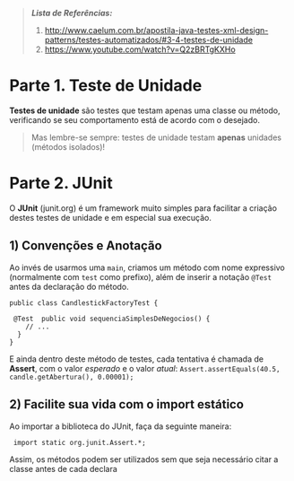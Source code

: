 
>  ***Lista de Referências:***
> 1. http://www.caelum.com.br/apostila-java-testes-xml-design-patterns/testes-automatizados/#3-4-testes-de-unidade
> 2. https://www.youtube.com/watch?v=Q2zBRTgKXHo

# Parte 1. Teste de Unidade
**Testes de unidade** são testes que testam apenas uma classe ou método, verificando se seu comportamento está de acordo com o desejado.
> Mas lembre-se sempre: testes de unidade testam **apenas** unidades (métodos isolados)!
# Parte 2. JUnit
O **JUnit** (junit.org) é um framework muito simples para facilitar a criação destes testes de unidade e em especial sua execução.
## 1) Convenções e Anotação
Ao invés de usarmos uma `main`, criamos um método com nome expressivo (normalmente com `test` como prefixo), além de inserir a notação `@Test` antes da declaração do método.
```
public class CandlestickFactoryTest {

 @Test  public void sequenciaSimplesDeNegocios() {
    // ...
  }
}
```
E ainda dentro deste método de testes, cada tentativa é chamada de **Assert**, com o valor *esperado* e o valor *atual*:
`Assert.assertEquals(40.5, candle.getAbertura(), 0.00001);`
## 2) Facilite sua vida com o import estático
Ao importar a biblioteca do JUnit, faça da seguinte maneira:
```
 import static org.junit.Assert.*;
 ```
 Assim, os métodos podem ser utilizados sem que seja necessário citar a classe antes de cada declara
<!--stackedit_data:
eyJoaXN0b3J5IjpbMTU0OTE2OTQ4LDE2MDA0MjA0NjMsMTQ0Mj
I5OTU3MCw0OTIwMTI4NDBdfQ==
-->